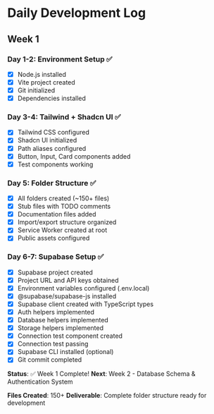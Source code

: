# Daily Development Log

## Week 1

### Day 1-2: Environment Setup ✅
- [x] Node.js installed
- [x] Vite project created
- [x] Git initialized
- [x] Dependencies installed

### Day 3-4: Tailwind + Shadcn UI ✅
- [x] Tailwind CSS configured
- [x] Shadcn UI initialized
- [x] Path aliases configured
- [x] Button, Input, Card components added
- [x] Test components working

### Day 5: Folder Structure ✅
- [x] All folders created (~150+ files)
- [x] Stub files with TODO comments
- [x] Documentation files added
- [x] Import/export structure organized
- [x] Service Worker created at root
- [x] Public assets configured

### Day 6-7: Supabase Setup ✅
- [x] Supabase project created
- [x] Project URL and API keys obtained
- [x] Environment variables configured (.env.local)
- [x] @supabase/supabase-js installed
- [x] Supabase client created with TypeScript types
- [x] Auth helpers implemented
- [x] Database helpers implemented
- [x] Storage helpers implemented
- [x] Connection test component created
- [x] Connection test passing
- [x] Supabase CLI installed (optional)
- [x] Git commit completed

**Status**: ✅ Week 1 Complete!
**Next**: Week 2 - Database Schema & Authentication System

**Files Created**: 150+
**Deliverable**: Complete folder structure ready for development